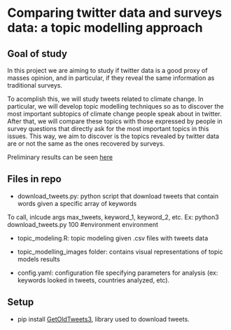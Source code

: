 # Comparing twitter data and surveys data: a topic modelling approach

## Goal of study

In this project we are aiming to study if twitter data is a good proxy of masses opinion, and in particular, if they reveal the same information as traditional surveys.

To acomplish this, we will study tweets related to climate change. In particular, we will develop topic modelling techniques so as to discover the most important subtopics of climate change people speak about in twitter. After that, we will compare these topics with those expressed by people in survey questions that directly ask for the most important topics in this issues. This way, we aim to discover is the topics revealed by twitter data are or not the same as the ones recovered by surveys.

Preliminary results can be seen [here](https://docs.google.com/document/d/1NvOWnngMwzfGeFFaSJ-vzFFmbpmuBK5nRDoR7XXlWgM/edit?usp=sharing)


## Files in repo

- download_tweets.py: python script that download tweets that contain words given a specific array of keywords

To call, inlcude args max_tweets, keyword_1, keyword_2, etc.
Ex: python3 download_tweets.py 100 \#environment environment

- topic_modeling.R: topic modeling given .csv files with tweets data

- topic_modelling_images folder: contains visual representations of topic models results

- config.yaml: configuration file specifying parameters for analysis (ex: keywords looked in tweets, countries analyzed, etc).

## Setup
- pip install [GetOldTweets3](https://github.com/Mottl/GetOldTweets3), library used to download tweets.

<!-- ## References -->
<!-- - Twitter data cleaning: https://scholarworks.wm.edu/cgi/viewcontent.cgi?article=2406&context=honorstheses -->
<!-- - Project scope: https://publichealth.jmir.org/2018/1/e16/ -->
